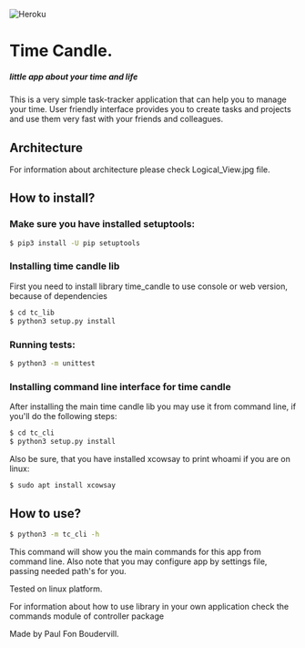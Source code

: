 ![Heroku](https://heroku-badge.herokuapp.com/?app=timecandle)
# Time Candle. #
##### little app about your time and life #####
This is a very simple task-tracker application that can help you to manage your time. User friendly interface provides you to create tasks and projects and use them very fast with your friends and colleagues.
## Architecture ##
For information about architecture please check Logical_View.jpg file.

## How to install? ##

### Make sure you have installed setuptools: ###
```bash
$ pip3 install -U pip setuptools 
```

### Installing time candle lib ###
First you need to install library time_candle to use console or web version, because of dependencies 
```bash
$ cd tc_lib
$ python3 setup.py install
```

### Running tests: ###
```bash
$ python3 -m unittest 
```

### Installing command line interface for time candle ###
After installing the main time candle lib you may use it from command line, if you'll do the following steps:
```bash
$ cd tc_cli
$ python3 setup.py install
```
Also be sure, that you have installed xcowsay to print whoami if you are on linux:
```bash
$ sudo apt install xcowsay
```

## How to use? ##
```bash
$ python3 -m tc_cli -h
```
This command will show you the main commands for this app from command line.
Also note that you may configure app by settings file, passing needed path's for you. 

Tested on linux platform.

For information about how to use library in your own application check the commands module of controller package  

Made by Paul Fon Boudervill.
